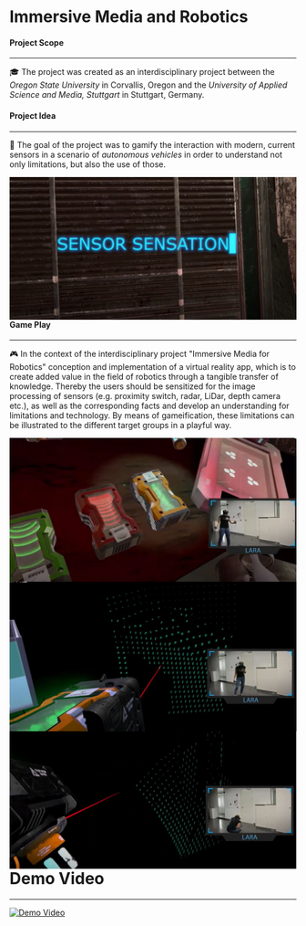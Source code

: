 # Immersive Media and Robotics

#### Project Scope
_______________
:mortar_board: The project was created as an interdisciplinary project between the _Oregon State University_ in Corvallis, Oregon and the _University of Applied Science and Media, Stuttgart_ in Stuttgart, Germany.

#### Project Idea
__________________
:robot: The goal of the project was to gamify the interaction with modern, current sensors in a scenario of _autonomous vehicles_ in order to understand not only limitations, but also the use of those.

<img src="Images/img1_sensorsensation.JPG"
     alt="Markdown Sensor Sensation Gameplay"
     style="float: left; margin-right: 10px;" />

#### Game Play
_____________________

 :video_game: In the context of the interdisciplinary project "Immersive Media for Robotics" conception and implementation of a virtual reality app, which is to create added value in the field of robotics through a tangible transfer of knowledge. Thereby the users should be sensitized for the image processing of sensors (e.g. proximity switch, radar, LiDar, depth camera etc.), as well as the corresponding facts and develop an understanding for limitations and technology. By means of gameification, these limitations can be illustrated to the different target groups in a playful way.

<img src="Images/img2_sensorsensation.JPG"
     alt="Markdown Sensor Sensation Gameplay"
     style="float: left; margin-right: 10px;" />


<img src="Images/img5_sensorsensation.JPG"
     alt="Markdown Sensor Sensation Gameplay"
     style="float: left; margin-right: 10px;" />


<img src="Images/img6_sensorsensation.JPG"
     alt="Markdown Sensor Sensation Gameplay"
     style="float: left; margin-right: 10px;" />
     
# Demo Video 
______________
[![Demo Video](https://thumbs.gfycat.com/VibrantHeavyFrogmouth-size_restricted.gif)](https://youtu.be/7oE6-0aCCRg)

